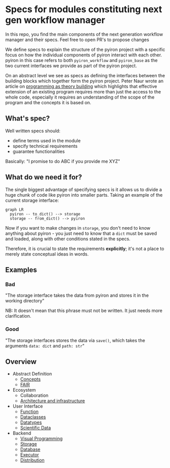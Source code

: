 # Specs for modules constituting next gen workflow manager

In this repo, you find the main components of the next generation workflow manager and their specs. Feel free to open PR's to propose changes

We define specs to explain the structure of the pyiron project with a specific focus on how the individual components of pyiron interact with each other. pyiron in this case refers to both `pyiron_workflow` and `pyiron_base` as the two current interfaces we provide as part of the pyiron project. 

On an abstract level we see as specs as defining the interfaces between the building blocks which together form the pyiron project. Peter Naur wrote an article on [programming as theory building](https://pages.cs.wisc.edu/~remzi/Naur.pdf) which highlights that effective extension of an existing program requires more than just the access to the whole code, especially it requires an understanding of the scope of the program and the concepts it is based on.

## What's spec?

Well written specs should:

- define terms used in the module
- specify technical requirements
- guarantee functionalities

Basically: "I promise to do ABC if you provide me XYZ"

## What do we need it for?

The single biggest advantage of specifying specs is it allows us to divide a huge chunk of code like pyiron into smaller parts. Taking an example of the current storage interface:

```mermaid
graph LR
  pyiron -- to_dict() --> storage
  storage -- from_dict() --> pyiron
```

Now if you want to make changes in `storage`, you don't need to know anything about pyiron - you just need to know that a `dict` must be saved and loaded, along with other conditions stated in the specs.

Therefore, it is crucial to state the requirements **explicitly**; it's not a place to merely state conceptual ideas in words.

## Examples

### Bad

"The storage interface takes the data from pyiron and stores it in the working directory"

NB: It doesn't mean that this phrase must not be written. It just needs more clarification.
### Good

"The storage interfaces stores the data via `save()`, which takes the arguments `data: dict` and `path: str`"

## Overview 
* Abstract Definition
  * [Concepts](concepts.md)
  * [FAIR](fair_assessment.md)
* Ecosystem
  * Collaboration
  * [Architecture and infrastructure](architecture_and_infrastructure.md)
* User Interface
  * [Function](function.md)
  * [Dataclasses](dataclasses.md)
  * [Datatypes](datatypes.md)
  * [Scientific Data](publication.md)
* Backend
  * [Visual Programming](visualprogramming.md)  
  * [Storage](storage.md)
  * [Database](database.md)
  * [Executor](executor.md)
  * [Distribution](distribution.md)

